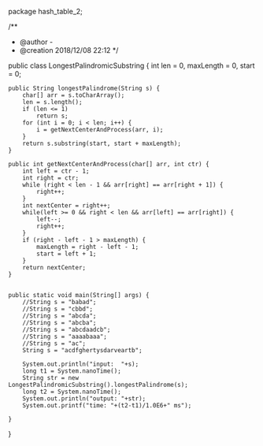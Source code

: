 package hash_table_2;


/** 
 * @author -
 * @creation 2018/12/08 22:12
 */

public class LongestPalindromicSubstring {
	int len = 0, maxLength = 0, start = 0;

	public String longestPalindrome(String s) {
		char[] arr = s.toCharArray();
		len = s.length();
		if (len <= 1)
			return s;
		for (int i = 0; i < len; i++) {
			i = getNextCenterAndProcess(arr, i);
		}
		return s.substring(start, start + maxLength);
	}

	public int getNextCenterAndProcess(char[] arr, int ctr) {
		int left = ctr - 1;
		int right = ctr;
		while (right < len - 1 && arr[right] == arr[right + 1]) {
			right++;
		}
		int nextCenter = right++;
		while(left >= 0 && right < len && arr[left] == arr[right]) {
			left--;
			right++;
		}
		if (right - left - 1 > maxLength) {
			maxLength = right - left - 1;
			start = left + 1;
		}
		return nextCenter;
	}
	
	
	public static void main(String[] args) {
		//String s = "babad";
		//String s = "cbbd";
		//String s = "abcda";
		//String s = "abcba";
		//String s = "abcdaadcb";
		//String s = "aaaabaaa";
		//String s = "ac";
		String s = "acdfghertysdarveartb";
		
		System.out.println("input:  "+s);
		long t1 = System.nanoTime();
		String str = new LongestPalindromicSubstring().longestPalindrome(s);
		long t2 = System.nanoTime();
		System.out.println("output: "+str);
		System.out.printf("time: "+(t2-t1)/1.0E6+" ms");
		
	}
}

